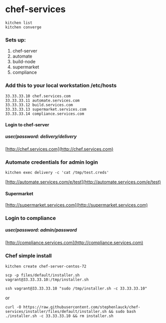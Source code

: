 # chef-services
```
kitchen list
kitchen converge
```
### Sets up:

1. chef-server
4. automate
5. build-node
3. supermarket
6. compliance

### Add this to your local workstation /etc/hosts

```
33.33.33.10 chef.services.com
33.33.33.11 automate.services.com
33.33.33.12 build.services.com
33.33.33.13 supermarket.services.com
33.33.33.14 compliance.services.com
```

#### Login to chef-server  
##### user/password: delivery/delivery
[http://chef.services.com](http://chef.services.com)

### Automate credentials for admin login

`kitchen exec delivery -c 'cat /tmp/test.creds'`

[http://automate.services.com/e/test](http://automate.services.com/e/test)

#### Supermarket
[http://supermarket.services.com](http://supermarket.services.com)

### Login to compliance
##### user/password: admin/password

[http://compliance.services.com](http://compliance.services.com)

### Chef simple install

`kitchen create chef-server-centos-72`

`scp -p files/default/installer.sh vagrant@33.33.33.10:/tmp/installer.sh`

`ssh vagrant@33.33.33.10 "sudo /tmp/installer.sh -c 33.33.33.10"`

or

`curl -O https://raw.githubusercontent.com/stephenlauck/chef-services/installer/files/default/installer.sh && sudo bash ./installer.sh -c 33.33.33.10 && rm installer.sh`
